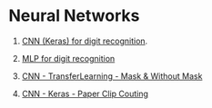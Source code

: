 # Neural Networks
1. [CNN (Keras) for digit recognition](https://github.com/Haller-x/Data-Science/blob/main/Neural%20networks/Keras%20-%20CNN%20-%20Digit%20Recognition.ipynb).

2. [MLP for digit recognition](https://github.com/Haller-x/Data-Science/blob/main/Neural%20networks/RedeNeuralDigitsRecognition.ipynb)

3. [CNN - TransferLearning - Mask & Without Mask](https://github.com/Haller-x/Data-Science/blob/main/Neural%20networks/Mask-detection.ipynb)

4. [CNN - Keras - Paper Clip Couting](https://github.com/Haller-x/Data-Science/blob/main/Neural%20networks/paper-clip-counting.ipynb)


